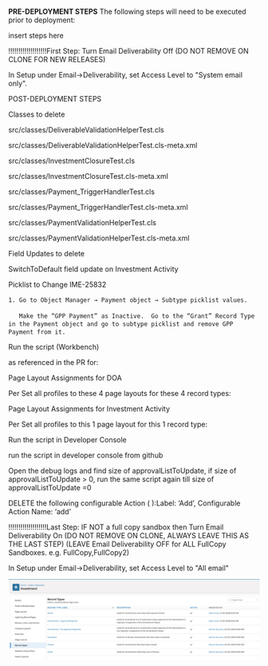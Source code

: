 **PRE-DEPLOYMENT STEPS** The following steps will need to be executed prior to deployment:

insert steps here

!!!!!!!!!!!!!!!!!!!First Step: Turn Email Deliverability Off (DO NOT REMOVE ON CLONE FOR NEW RELEASES)

In Setup under Email->Deliverability, set Access Level to "System email only".

POST-DEPLOYMENT STEPS

Classes to delete

src/classes/DeliverableValidationHelperTest.cls

src/classes/DeliverableValidationHelperTest.cls-meta.xml

src/classes/InvestmentClosureTest.cls

src/classes/InvestmentClosureTest.cls-meta.xml

src/classes/Payment_TriggerHandlerTest.cls

src/classes/Payment_TriggerHandlerTest.cls-meta.xml

src/classes/PaymentValidationHelperTest.cls

src/classes/PaymentValidationHelperTest.cls-meta.xml

Field Updates to delete

SwitchToDefault field update on Investment Activity


Picklist to Change IME-25832

    1. Go to Object Manager → Payment object → Subtype picklist values.

       Make the “GPP Payment” as Inactive.  Go to the “Grant” Record Type in the Payment object and go to subtype picklist and remove GPP Payment from it.

Run the script (Workbench)

as referenced in the PR for:

Page Layout Assignments for DOA

Per Set all profiles to these 4 page layouts for these 4 record types:

Page Layout Assignments for Investment Activity

Per Set all profiles to this 1 page layout for this 1 record type:

Run the script in Developer Console

run the script in developer console from github

Open the debug logs and find size of approvalListToUpdate, if size of approvalListToUpdate > 0, run the same script again till size of approvalListToUpdate =0

DELETE the following configurable Action ( ):Label: ‘Add’, Configurable Action Name: ‘add’

!!!!!!!!!!!!!!!!!!!Last Step: IF NOT a full copy sandbox then Turn Email Deliverability On (DO NOT REMOVE ON CLONE, ALWAYS LEAVE THIS AS THE LAST STEP) (LEAVE Email Deliverability OFF for ALL FullCopy Sandboxes. e.g. FullCopy,FullCopy2)

In Setup under Email->Deliverability, set Access Level to "All email"

![Test Image](images/2020.03.00_image_1.jpg)

